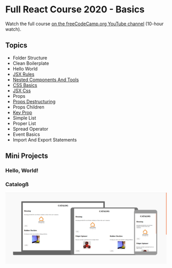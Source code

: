 # Full React Course 2020 - Basics

Watch the full course [on the freeCodeCamp.org YouTube channel](https://www.youtube.com/watch?v=4UZrsTqkcW4) (10-hour watch).

## Topics

- Folder Structure
- Clean Boilerplate
- Hello World
- [JSX Rules](src/components/Examples.js#L4)
- [Nested Components And Tools](src/components/App.js#L5)
- [CSS Basics](src/index.js#L6)
- [JSX Css](src/components/Catalog.js#L9)
- Props
- [Props Destructuring](src/components/Item.js#L3)
- Props Children
- [Key Prop](src/components/Catalog.js#L10)
- Simple List
- Proper List
- Spread Operator
- Event Basics
- Import And Export Statements

## Mini Projects

### Hello, World!

### Catalogß

![](react-basics-2020.png)